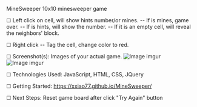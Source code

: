 MineSweeper
 10x10 minesweeper game
 
☐ Left click on cell, will show hints number/or mines.
  -- If is mines, game over. 
  -- If is hints, will show the number.
  -- If it is an empty cell, will reveal the neighbors' block.
  
☐ Right click
  -- Tag the cell, change color to red.
  
☐ Screenshot(s): Images of your actual game.
![Image imgur](https://imgur.com/1IKsK3s.jpg)
![Image imgur](https://imgur.com/0xrTQsI.jpg)

☐ Technologies Used: JavaScript, HTML, CSS, JQuery


☐ Getting Started: https://xxiao77.github.io/MineSweeper/

☐ Next Steps: Reset game board after click "Try Again" button
